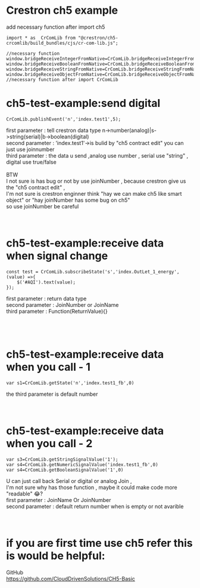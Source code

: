 # Crestron ch5 example
add necessary function after import ch5

    import * as  CrComLib from "@crestron/ch5-crcomlib/build_bundles/cjs/cr-com-lib.js";

    //necessary function
    window.bridgeReceiveIntegerFromNative=CrComLib.bridgeReceiveIntegerFromNative;
    window.bridgeReceiveBooleanFromNative=CrComLib.bridgeReceiveBooleanFromNative;
    window.bridgeReceiveStringFromNative=CrComLib.bridgeReceiveStringFromNative;
    window.bridgeReceiveObjectFromNative=CrComLib.bridgeReceiveObjectFromNative;
    //necessary function after import CrComLib

# ch5-test-example:send digital

    CrComLib.publishEvent('n','index.test1',5);
    

first  parameter : tell crestron data type n->number(analog)|s->string(serial)|b->boolean(digital) </br>
second parameter : 'index.test1'->is bulid by "ch5 contract edit" you can just use joinnumber </br>
third  parameter : the data u send ,analog use number , serial use "string" , digital use true/false </br></br>
BTW</br>
I not sure is has bug or not by use joinNumber , because crestron give us the "ch5 contract edit" ,</br>
I'm not sure is crestron enginner think "hay we can make ch5 like smart object" or "hay joinNumber has some bug on ch5" </br>
so use joinNumber be careful </br></br></br>

# ch5-test-example:receive data when signal change

    const test = CrComLib.subscribeState('s','index.OutLet_1_energy',(value) =>{
        $('#AQI').text(value);
    });
first  parameter : return data type </br>
second parameter : JoinNumber or JoinName </br>
third  parameter : Function(ReturnValue){} </br>
</br></br></br>
# ch5-test-example:receive data when you call - 1

    var s1=CrComLib.getState('n','index.test1_fb',0)
    
the third parameter is default number 
</br></br></br>
# ch5-test-example:receive data when you call - 2

    var s3=CrComLib.getStringSignalValue('1');
    var s4=CrComLib.getNumericSignalValue('index.test1_fb',0)
    var s4=CrComLib.getBooleanSignalValue('1',0)

U can just call back Serial or digital or analog Join ,</br>
I'm not sure why has those function , maybe it could make code more "readable" 😂?</br>
first  parameter : JoinName Or JoinNumber</br>
second parameter : default return number when is empty or not avarible </br></br></br>

# if you are first time use ch5 refer this is would be helpful:

GitHub</br>
https://github.com/CloudDrivenSolutions/CH5-Basic
